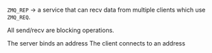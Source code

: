 `ZMQ_REP` -> a service that can recv data from multiple clients which use `ZMQ_REQ`.

All send/recv are blocking operations.

The server binds an address
The client connects to an address
